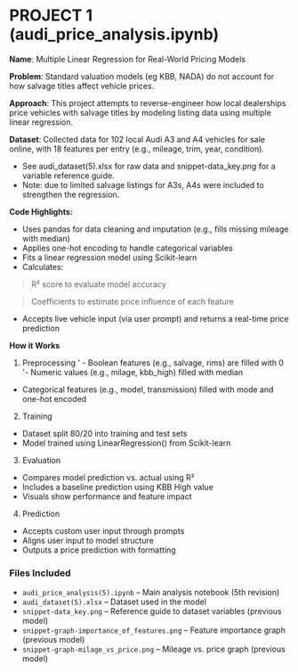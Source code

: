 # PROJECT 1 (audi_price_analysis.ipynb)
**Name**: 
Multiple Linear Regression for Real-World Pricing Models

**Problem**: 
Standard valuation models (eg KBB, NADA) do not account for how salvage titles affect vehicle prices.

**Approach**: 
This project attempts to reverse-engineer how local dealerships price vehicles with salvage titles by modeling listing data using multiple linear regression.

**Dataset**: 
Collected data for 102 local Audi A3 and A4 vehicles for sale online, with 18 features per entry (e.g., mileage, trim, year, condition).  
- See audi_dataset(5).xlsx for raw data and snippet-data_key.png for a variable reference guide.
- Note: due to limited salvage listings for A3s, A4s were included to strengthen the regression.

**Code Highlights:**  
- Uses pandas for data cleaning and imputation (e.g., fills missing mileage with median)
- Applies one-hot encoding to handle categorical variables
- Fits a linear regression model using Scikit-learn
- Calculates:
> R² score to evaluate model accuracy

> Coefficients to estimate price influence of each feature
- Accepts live vehicle input (via user prompt) and returns a real-time price prediction

**How it Works**
1. Preprocessing
' - Boolean features (e.g., salvage, rims) are filled with 0
'- Numeric values (e.g., milage, kbb_high) filled with median
- Categorical features (e.g., model, transmission) filled with mode and one-hot encoded
2. Training
- Dataset split 80/20 into training and test sets
- Model trained using LinearRegression() from Scikit-learn
3. Evaluation
- Compares model prediction vs. actual using R²
- Includes a baseline prediction using KBB High value
- Visuals show performance and feature impact
4. Prediction
- Accepts custom user input through prompts
- Aligns user input to model structure
- Outputs a price prediction with formatting

### Files Included
- `audi_price_analysis(5).ipynb` – Main analysis notebook (5th revision)
- `audi_dataset(5).xlsx` – Dataset used in the model  
- `snippet-data_key.png` – Reference guide to dataset variables (previous model)
- `snippet-graph-importance_of_features.png` – Feature importance graph (previous model)
- `snippet-graph-milage_vs_price.png` – Mileage vs. price graph (previous model)
